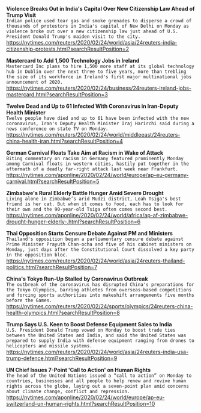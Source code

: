 **Violence Breaks Out in India's Capital Over New Citizenship Law Ahead of Trump Visit**\
`Indian police used tear gas and smoke grenades to disperse a crowd of thousands of protestors in India's capital of New Delhi on Monday as violence broke out over a new citizenship law just ahead of U.S. President Donald Trump's maiden visit to the city.`\
https://nytimes.com/reuters/2020/02/24/world/asia/24reuters-india-citizenship-protests.html?searchResultPosition=2

**Mastercard to Add 1,500 Technology Jobs in Ireland**\
`Mastercard Inc plans to hire 1,500 more staff at its global technology hub in Dublin over the next three to five years, more than trebling the size of its workforce in Ireland's first major multinational jobs announcement of 2020.`\
https://nytimes.com/reuters/2020/02/24/business/24reuters-ireland-jobs-mastercard.html?searchResultPosition=3

**Twelve Dead and Up to 61 Infected With Coronavirus in Iran-Deputy Health Minister**\
`Twelve people have died and up to 61 have been infected with the new coronavirus, Iran's Deputy Health Minister Iraj Harirchi said during a news conference on state TV on Monday.`\
https://nytimes.com/reuters/2020/02/24/world/middleeast/24reuters-china-health-iran.html?searchResultPosition=4

**German Carnival Floats Take Aim at Racism in Wake of Attack**\
`Biting commentary on racism in Germany featured prominently Monday among Carnival floats in western cities, hastily put together in the aftermath of a deadly far-right attack last week near Frankfurt. `\
https://nytimes.com/aponline/2020/02/24/world/europe/ap-eu-germany-carnival.html?searchResultPosition=5

**Zimbabwe's Rural Elderly Battle Hunger Amid Severe Drought**\
`Living alone in Zimbabwe’s arid Mudzi district, Leah Tsiga's best friend is her cat. But when it comes to food, each has to look for their own and the 90-year-old Tsiga often comes second best.`\
https://nytimes.com/aponline/2020/02/24/world/africa/ap-af-zimbabwe-drought-hunger-elderly-.html?searchResultPosition=6

**Thai Opposition Starts Censure Debate Against PM and Ministers**\
`Thailand's opposition began a parliamentary censure debate against Prime Minister Prayuth Chan-ocha and five of his cabinet ministers on Monday, just days after the Constitutional Court dissolved a key party in the opposition bloc.`\
https://nytimes.com/reuters/2020/02/24/world/asia/24reuters-thailand-politics.html?searchResultPosition=7

**China's Tokyo Run-Up Stalled by Coronavirus Outbreak**\
`The outbreak of the coronavirus has disrupted China's preparations for the Tokyo Olympics, barring athletes from overseas-based competitions and forcing sports authorities into makeshift arrangements five months before the Games.`\
https://nytimes.com/reuters/2020/02/24/sports/olympics/24reuters-china-health-olympics.html?searchResultPosition=8

**Trump Says U.S. Keen to Boost Defense Equipment Sales to India**\
`U.S. President Donald Trump vowed on Monday to boost trade ties between the United States and India, and said the United States was prepared to supply India with defense equipment ranging from drones to helicopters and missile systems. `\
https://nytimes.com/reuters/2020/02/24/world/asia/24reuters-india-usa-trump-defence.html?searchResultPosition=9

**UN Chief Issues 7-Point 'Call to Action' on Human Rights**\
`The head of the United Nations issued a “call to action” on Monday to countries, businesses and all people to help renew and revive human rights across the globe, laying out a seven-point plan amid concerns about climate change, conflict and repression.`\
https://nytimes.com/aponline/2020/02/24/world/europe/ap-eu-switzerland-un-human-rights.html?searchResultPosition=10

